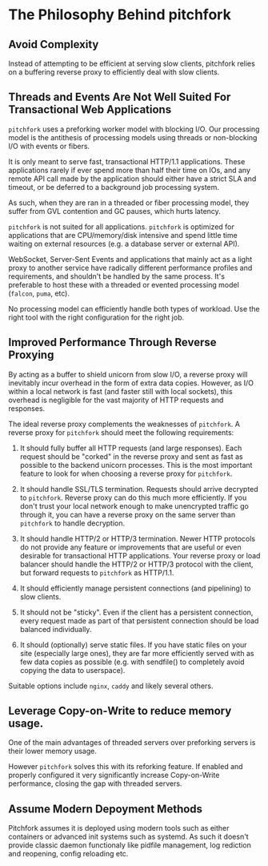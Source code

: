 # The Philosophy Behind pitchfork

## Avoid Complexity

Instead of attempting to be efficient at serving slow clients, pitchfork
relies on a buffering reverse proxy to efficiently deal with slow
clients.

## Threads and Events Are Not Well Suited For Transactional Web Applications

`pitchfork` uses a preforking worker model with blocking I/O.
Our processing model is the antithesis of processing models using threads or
non-blocking I/O with events or fibers.

It is only meant to serve fast, transactional HTTP/1.1 applications.
These applications rarely if ever spend more than half their time on IOs, and
any remote API call made by the application should either have a strict SLA
and timeout, or be deferred to a background job processing system.

As such, when they are ran in a threaded or fiber processing model, they suffer
from GVL contention and GC pauses, which hurts latency.

`pitchfork` is not suited for all applications. `pitchfork` is optimized for
applications that are CPU/memory/disk intensive and spend little time
waiting on external resources (e.g. a database server or external API).

WebSocket, Server-Sent Events and applications that mainly act as a light proxy
to another service have radically different performance profiles and requirements,
and shouldn't be handled by the same process. It's preferable to host these with
a threaded or evented processing model (`falcon`, `puma`, etc).

No processing model can efficiently handle both types of workload. Use
the right tool with the right configuration for the right job.

## Improved Performance Through Reverse Proxying

By acting as a buffer to shield unicorn from slow I/O, a reverse proxy
will inevitably incur overhead in the form of extra data copies.
However, as I/O within a local network is fast (and faster still
with local sockets), this overhead is negligible for the vast majority
of HTTP requests and responses.

The ideal reverse proxy complements the weaknesses of `pitchfork`.
A reverse proxy for `pitchfork` should meet the following requirements:

1. It should fully buffer all HTTP requests (and large responses).
   Each request should be "corked" in the reverse proxy and sent
   as fast as possible to the backend unicorn processes.  This is
   the most important feature to look for when choosing a
   reverse proxy for `pitchfork`.

2. It should handle SSL/TLS termination. Requests should arrive
   decrypted to `pitchfork`. Reverse proxy can do this much more
   efficiently. If you don't trust your local network enough to
   make unencrypted traffic go through it, you can have a reverse
   proxy on the same server than `pitchfork` to handle decryption.

3. It should handle HTTP/2 or HTTP/3 termination. Newer HTTP protocols
   do not provide any feature or improvements that are useful or even desirable
   for transactional HTTP applications. Your reverse proxy or load balancer
   should handle the HTTP/2 or HTTP/3 protocol with the client, but forward
   requests to `pitchfork` as HTTP/1.1.

4. It should efficiently manage persistent connections (and
   pipelining) to slow clients.

5. It should not be "sticky". Even if the client has a persistent
   connection, every request made as part of that persistent connection
   should be load balanced individually.

6. It should (optionally) serve static files. If you have static
   files on your site (especially large ones), they are far more
   efficiently served with as few data copies as possible (e.g. with
   sendfile() to completely avoid copying the data to userspace).

Suitable options include `nginx`, `caddy` and likely several others.

## Leverage Copy-on-Write to reduce memory usage.

One of the main advantages of threaded servers over preforking servers is their
lower memory usage.

However `pitchfork` solves this with its reforking feature. If enabled and properly configured
it very significantly increase Copy-on-Write performance, closing the gap with threaded servers.

## Assume Modern Depoyment Methods

Pitchfork assumes it is deployed using modern tools such as either containers or
advanced init systems such as systemd. As such it doesn't provide classic daemon
functionaly like pidfile management, log rediction and reopening, config reloading etc.
